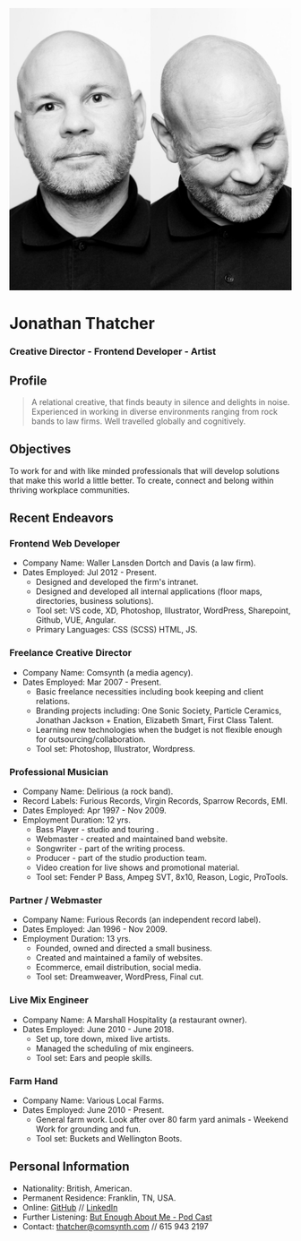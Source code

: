 ![](thatcher.jpg)
# Jonathan Thatcher 
### Creative Director - Frontend Developer - Artist
## Profile
> A relational creative, that finds beauty in silence and delights in noise. Experienced in working in diverse environments ranging from rock bands to law firms. Well travelled globally and cognitively.
## Objectives
To work for and with like minded professionals that will develop solutions that make this world a little better. To create, connect and belong within thriving workplace communities.
## Recent Endeavors
### Frontend Web Developer
- Company Name: Waller Lansden Dortch and Davis (a law firm).
- Dates Employed: Jul 2012 -  Present.
  - Designed and developed the firm's intranet. 
  - Designed and developed all internal applications (floor maps, directories, business solutions).
  - Tool set: VS code, XD, Photoshop, Illustrator, WordPress, Sharepoint, Github,  VUE, Angular. 
  - Primary Languages: CSS (SCSS) HTML, JS.
### Freelance Creative Director
- Company Name: Comsynth (a media agency).
- Dates Employed: Mar 2007 - Present.
  - Basic freelance necessities including book keeping and client relations. 
  - Branding projects including: One Sonic Society, Particle Ceramics, Jonathan Jackson + Enation, Elizabeth Smart, First Class Talent.
  - Learning new technologies when the budget is not flexible enough for outsourcing/collaboration.
  - Tool set: Photoshop, Illustrator, Wordpress.
### Professional Musician
- Company Name: Delirious (a rock band).
- Record Labels: Furious Records, Virgin Records, Sparrow Records, EMI.
- Dates Employed: Apr 1997 - Nov 2009. 
- Employment Duration: 12 yrs.
  - Bass Player - studio and touring .
  - Webmaster - created and maintained band website.
  - Songwriter - part of the writing process.
  - Producer -  part of the studio production team.
  - Video creation for live shows and promotional material.
  - Tool set: Fender P Bass, Ampeg SVT, 8x10, Reason, Logic, ProTools.
### Partner / Webmaster
- Company Name: Furious Records (an independent record label).
- Dates Employed: Jan 1996 - Nov 2009.
- Employment Duration: 13 yrs.
  - Founded, owned and directed a small business.
  - Created and maintained a family of websites. 
  - Ecommerce, email distribution, social media.
  - Tool set: Dreamweaver, WordPress, Final cut.
### Live Mix Engineer
- Company Name: A Marshall Hospitality (a restaurant owner).
- Dates Employed: June 2010 - June 2018.
  - Set up, tore down, mixed live artists.
  - Managed the scheduling of mix engineers.
  - Tool set: Ears and people skills.
### Farm Hand
- Company Name: Various Local Farms.
- Dates Employed: June 2010 - Present.
  - General farm work. Look after over 80 farm yard animals -  Weekend Work for grounding and fun.
  - Tool set: Buckets and Wellington Boots.
## Personal Information
- Nationality: British, American.
- Permanent Residence: Franklin, TN, USA.
- Online: [GitHub](https://github.com/comsynth/resume/) // [LinkedIn](https://www.linkedin.com/in/arkyard/)
- Further Listening: [But Enough About Me - Pod Cast](https://podcasts.apple.com/us/podcast/ep-12-jon-thatcher/id1464781115?i=1000454409914)
- Contact: [thatcher@comsynth.com](mailto:thatcher@comsynth.com) // 615 943 2197

